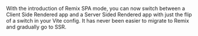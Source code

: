 With the introduction of Remix SPA mode, you can now switch between a Client Side Rendered app and a Server Sided Rendered app with just the flip of a switch in your Vite config. It has never been easier to migrate to Remix and gradually go to SSR.